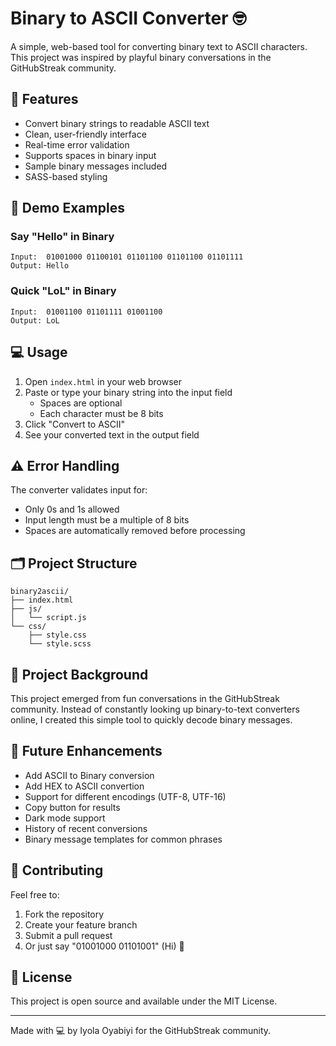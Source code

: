 # Binary to ASCII Converter 🤓

A simple, web-based tool for converting binary text to ASCII characters. This project was inspired by playful binary conversations in the GitHubStreak community.

## 🌟 Features

- Convert binary strings to readable ASCII text
- Clean, user-friendly interface
- Real-time error validation
- Supports spaces in binary input
- Sample binary messages included
- SASS-based styling

## 🚀 Demo Examples

### Say "Hello" in Binary
```
Input:  01001000 01100101 01101100 01101100 01101111
Output: Hello
```

### Quick "LoL" in Binary
```
Input:  01001100 01101111 01001100
Output: LoL
```

## 💻 Usage

1. Open `index.html` in your web browser
2. Paste or type your binary string into the input field
   - Spaces are optional
   - Each character must be 8 bits
3. Click "Convert to ASCII" 
4. See your converted text in the output field

## ⚠️ Error Handling

The converter validates input for:
- Only 0s and 1s allowed
- Input length must be a multiple of 8 bits
- Spaces are automatically removed before processing

## 🗂️ Project Structure

```
binary2ascii/
├── index.html
├── js/
│   └── script.js
└── css/
    ├── style.css
    └── style.scss
```

## 🎯 Project Background

This project emerged from fun conversations in the GitHubStreak community. Instead of constantly looking up binary-to-text converters online, I created this simple tool to quickly decode binary messages.

## 🔮 Future Enhancements

- Add ASCII to Binary conversion
- Add HEX to ASCII convertion
- Support for different encodings (UTF-8, UTF-16)
- Copy button for results
- Dark mode support
- History of recent conversions
- Binary message templates for common phrases

## 🤝 Contributing

Feel free to:
1. Fork the repository
2. Create your feature branch
3. Submit a pull request
4. Or just say "01001000 01101001" (Hi) 👋

## 📝 License

This project is open source and available under the MIT License.

---
Made with 💻 by Iyola Oyabiyi for the GitHubStreak community.